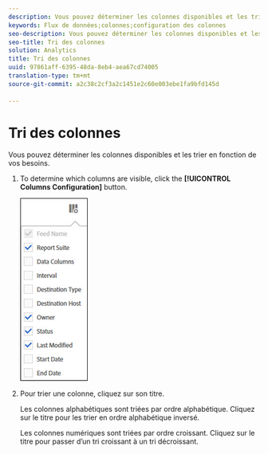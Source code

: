 ```yaml
---
description: Vous pouvez déterminer les colonnes disponibles et les trier en fonction de vos besoins.
keywords: Flux de données;colonnes;configuration des colonnes
seo-description: Vous pouvez déterminer les colonnes disponibles et les trier en fonction de vos besoins.
seo-title: Tri des colonnes
solution: Analytics
title: Tri des colonnes
uuid: 97861aff-6395-48da-8eb4-aea67cd74005
translation-type: tm+mt
source-git-commit: a2c38c2cf3a2c1451e2c60e003ebe1fa9bfd145d

---
```



# Tri des colonnes

Vous pouvez déterminer les colonnes disponibles et les trier en fonction de vos besoins.

1. To determine which columns are visible, click the **[!UICONTROL Columns Configuration]** button.

   ![](assets/cols.jpg)

1. Pour trier une colonne, cliquez sur son titre.

   Les colonnes alphabétiques sont triées par ordre alphabétique. Cliquez sur le titre pour les trier en ordre alphabétique inversé.

   Les colonnes numériques sont triées par ordre croissant. Cliquez sur le titre pour passer d’un tri croissant à un tri décroissant.
